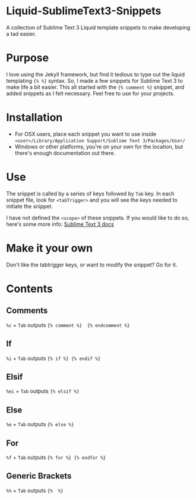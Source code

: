 # Liquid-SublimeText3-Snippets
A collection of Sublime Text 3 Liquid template snippets to make developing a tad easier.

# Purpose
I love using the Jekyll framework, but find it tedious to type out the liquid templating `{% %}` syntax. So, I made a few snippets for Sublime Text 3 to make life a bit easier. This all started with the `{% comment %}` snippet, and added snippets as I felt necessary. Feel free to use for your projects. 

# Installation
- For OSX users, place each snippet you want to use inside `<user>/Library/Application Support/Sublime Text 3/Packages/User/`
- Windows or other platforms, you're on your own for the location, but there's enough documentation out there.

# Use
The snippet is called by a series of keys followed by `Tab` key. In each snippet file, look for `<tabTrigger>` and you will see the keys needed to initiate the snippet. 

I have not defined the `<scope>` of these snippets. If you would like to do so, here's some more info: [Sublime Text 3 docs](http://docs.sublimetext.info/en/latest/extensibility/snippets.html)

# Make it your own
Don't like the tabtrigger keys, or want to modify the snippet? Go for it.

# Contents
## Comments
`%c` + `Tab` outputs `{% comment %}  {% endcomment %}`

## If
`%i` + `Tab` outputs `{% if %} {% endif %}`  

## Elsif
`%ei` + `Tab` outputs `{% elsif %}`  

## Else
`%e` + `Tab` outputs `{% else %}`  

## For
`%f` + `Tab` outputs `{% for %} {% endfor %}`

## Generic Brackets
`%%` + `Tab` outputs `{%  %}`